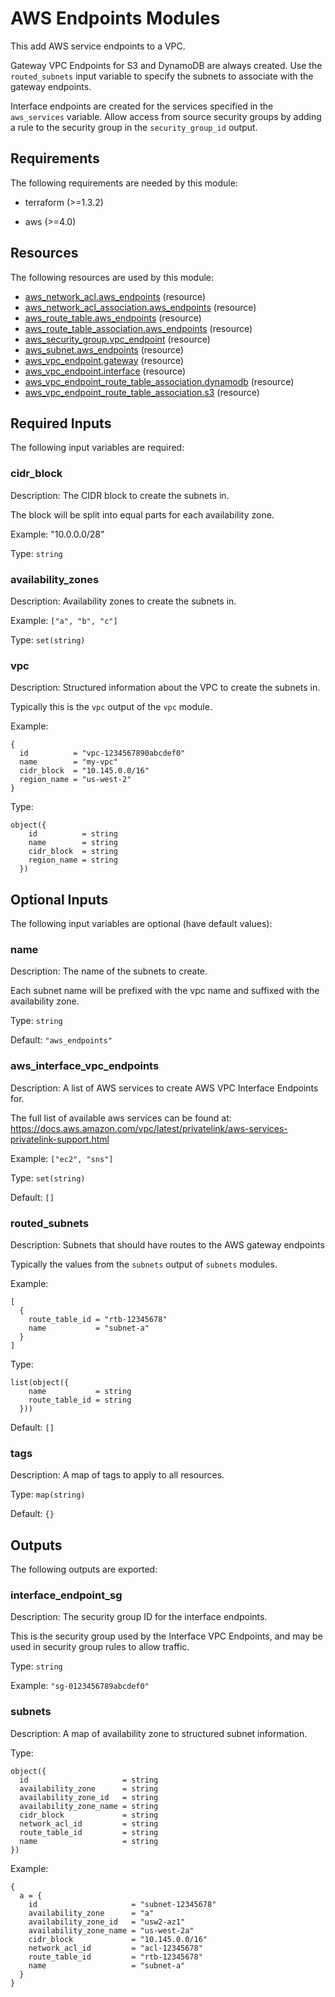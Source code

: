 # AWS Endpoints Modules

This add AWS service endpoints to a VPC.

Gateway VPC Endpoints for S3 and DynamoDB are always created. Use the `routed_subnets` input variable to specify the subnets to associate with the gateway endpoints.

Interface endpoints are created for the services specified in the `aws_services` variable.
Allow access from source security groups by adding a rule to the security group in the `security_group_id` output.

<!-- BEGIN_TF_DOCS -->
## Requirements

The following requirements are needed by this module:

- terraform (>=1.3.2)

- aws (>=4.0)

## Resources

The following resources are used by this module:

- [aws_network_acl.aws_endpoints](https://registry.terraform.io/providers/hashicorp/aws/latest/docs/resources/network_acl) (resource)
- [aws_network_acl_association.aws_endpoints](https://registry.terraform.io/providers/hashicorp/aws/latest/docs/resources/network_acl_association) (resource)
- [aws_route_table.aws_endpoints](https://registry.terraform.io/providers/hashicorp/aws/latest/docs/resources/route_table) (resource)
- [aws_route_table_association.aws_endpoints](https://registry.terraform.io/providers/hashicorp/aws/latest/docs/resources/route_table_association) (resource)
- [aws_security_group.vpc_endpoint](https://registry.terraform.io/providers/hashicorp/aws/latest/docs/resources/security_group) (resource)
- [aws_subnet.aws_endpoints](https://registry.terraform.io/providers/hashicorp/aws/latest/docs/resources/subnet) (resource)
- [aws_vpc_endpoint.gateway](https://registry.terraform.io/providers/hashicorp/aws/latest/docs/resources/vpc_endpoint) (resource)
- [aws_vpc_endpoint.interface](https://registry.terraform.io/providers/hashicorp/aws/latest/docs/resources/vpc_endpoint) (resource)
- [aws_vpc_endpoint_route_table_association.dynamodb](https://registry.terraform.io/providers/hashicorp/aws/latest/docs/resources/vpc_endpoint_route_table_association) (resource)
- [aws_vpc_endpoint_route_table_association.s3](https://registry.terraform.io/providers/hashicorp/aws/latest/docs/resources/vpc_endpoint_route_table_association) (resource)

## Required Inputs

The following input variables are required:

### cidr\_block

Description: The CIDR block to create the subnets in.

The block will be split into equal parts for each availability zone.

Example: "10.0.0.0/28"

Type: `string`

### availability\_zones

Description: Availability zones to create the subnets in.

Example: `["a", "b", "c"]`

Type: `set(string)`

### vpc

Description: Structured information about the VPC to create the subnets in.

Typically this is the `vpc` output of the `vpc` module.

Example:
```
{
  id          = "vpc-1234567890abcdef0"
  name        = "my-vpc"
  cidr_block  = "10.145.0.0/16"
  region_name = "us-west-2"
}
```

Type:

```hcl
object({
    id          = string
    name        = string
    cidr_block  = string
    region_name = string
  })
```

## Optional Inputs

The following input variables are optional (have default values):

### name

Description: The name of the subnets to create.

Each subnet name will be prefixed with the vpc name and suffixed with the availability zone.

Type: `string`

Default: `"aws_endpoints"`

### aws\_interface\_vpc\_endpoints

Description: A list of AWS services to create AWS VPC Interface Endpoints for.

The full list of available aws services can be found at:  
https://docs.aws.amazon.com/vpc/latest/privatelink/aws-services-privatelink-support.html

Example: `["ec2", "sns"]`

Type: `set(string)`

Default: `[]`

### routed\_subnets

Description: Subnets that should have routes to the AWS gateway endpoints

Typically the values from the `subnets` output of `subnets` modules.

Example:
```hcl
[
  {
    route_table_id = "rtb-12345678"
    name           = "subnet-a"
  }
]
```

Type:

```hcl
list(object({
    name           = string
    route_table_id = string
  }))
```

Default: `[]`

### tags

Description: A map of tags to apply to all resources.

Type: `map(string)`

Default: `{}`

## Outputs

The following outputs are exported:

### interface\_endpoint\_sg

Description: The security group ID for the interface endpoints.

This is the security group used by the Interface VPC Endpoints, and may be used in security group rules to allow traffic.

Type: `string`

Example: `"sg-0123456789abcdef0"`

### subnets

Description: A map of availability zone to structured subnet information.

Type:
```hcl
object({
  id                     = string
  availability_zone      = string
  availability_zone_id   = string
  availability_zone_name = string
  cidr_block             = string
  network_acl_id         = string
  route_table_id         = string
  name                   = string
})
```

Example:
```hcl
{
  a = {
    id                     = "subnet-12345678"
    availability_zone      = "a"
    availability_zone_id   = "usw2-az1"
    availability_zone_name = "us-west-2a"
    cidr_block             = "10.145.0.0/16"
    network_acl_id         = "acl-12345678"
    route_table_id         = "rtb-12345678"
    name                   = "subnet-a"
  }
}
```
<!-- END_TF_DOCS -->